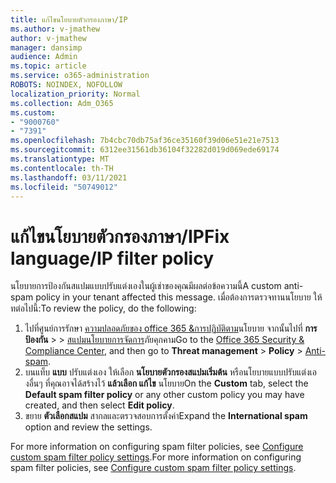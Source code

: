 ```yaml
---
title: แก้ไขนโยบายตัวกรองภาษา/IP
ms.author: v-jmathew
author: v-jmathew
manager: dansimp
audience: Admin
ms.topic: article
ms.service: o365-administration
ROBOTS: NOINDEX, NOFOLLOW
localization_priority: Normal
ms.collection: Adm_O365
ms.custom:
- "9000760"
- "7391"
ms.openlocfilehash: 7b4cbc70db75af36ce35160f39d06e51e21e7513
ms.sourcegitcommit: 6312ee31561db36104f32282d019d069ede69174
ms.translationtype: MT
ms.contentlocale: th-TH
ms.lasthandoff: 03/11/2021
ms.locfileid: "50749012"
---
```

# <a name="fix-languageip-filter-policy"></a><span data-ttu-id="bb090-102">แก้ไขนโยบายตัวกรองภาษา/IP</span><span class="sxs-lookup"><span data-stu-id="bb090-102">Fix language/IP filter policy</span></span>

<span data-ttu-id="bb090-103">นโยบายการป้องกันสแปมแบบปรับแต่งเองในผู้เช่าของคุณมีผลต่อข้อความนี้</span><span class="sxs-lookup"><span data-stu-id="bb090-103">A custom anti-spam policy in your tenant affected this message.</span></span> <span data-ttu-id="bb090-104">เมื่อต้องการตรวจทานนโยบาย ให้ทต่อไปนี้:</span><span class="sxs-lookup"><span data-stu-id="bb090-104">To review the policy, do the following:</span></span>

1. <span data-ttu-id="bb090-105">ไปที่ศูนย์การรักษา [ความปลอดภัยของ office 365 &การปฏิบัติตาม](https://go.microsoft.com/fwlink/p/?linkid=2077143)นโยบาย จากนั้นไปที่ **การป้องกัน**  >    >  [สแปมนโยบายการจัดการ](https://go.microsoft.com/fwlink/?linkid=2101518)ภัยคุกคาม</span><span class="sxs-lookup"><span data-stu-id="bb090-105">Go to the [Office 365 Security & Compliance Center](https://go.microsoft.com/fwlink/p/?linkid=2077143), and then go to **Threat management** > **Policy** > [Anti-spam](https://go.microsoft.com/fwlink/?linkid=2101518).</span></span>
2. <span data-ttu-id="bb090-106">บนแท็บ **แบบ** ปรับแต่งเอง ให้เลือก **นโยบายตัวกรองสแปมเริ่มต้น** หรือนโยบายแบบปรับแต่งเองอื่นๆ ที่คุณอาจได้สร้างไว้ **แล้วเลือก แก้ไข** นโยบาย</span><span class="sxs-lookup"><span data-stu-id="bb090-106">On the **Custom** tab, select the **Default spam filter policy** or any other custom policy you may have created, and then select **Edit policy**.</span></span>
3. <span data-ttu-id="bb090-107">ขยาย **ตัวเลือกสแปม** สากลและตรวจสอบการตั้งค่า</span><span class="sxs-lookup"><span data-stu-id="bb090-107">Expand the **International spam** option and review the settings.</span></span>

<span data-ttu-id="bb090-108">For more information on configuring spam filter policies, see [Configure custom spam filter policy settings](https://go.microsoft.com/fwlink/?linkid=2101054).</span><span class="sxs-lookup"><span data-stu-id="bb090-108">For more information on configuring spam filter policies, see [Configure custom spam filter policy settings](https://go.microsoft.com/fwlink/?linkid=2101054).</span></span>
